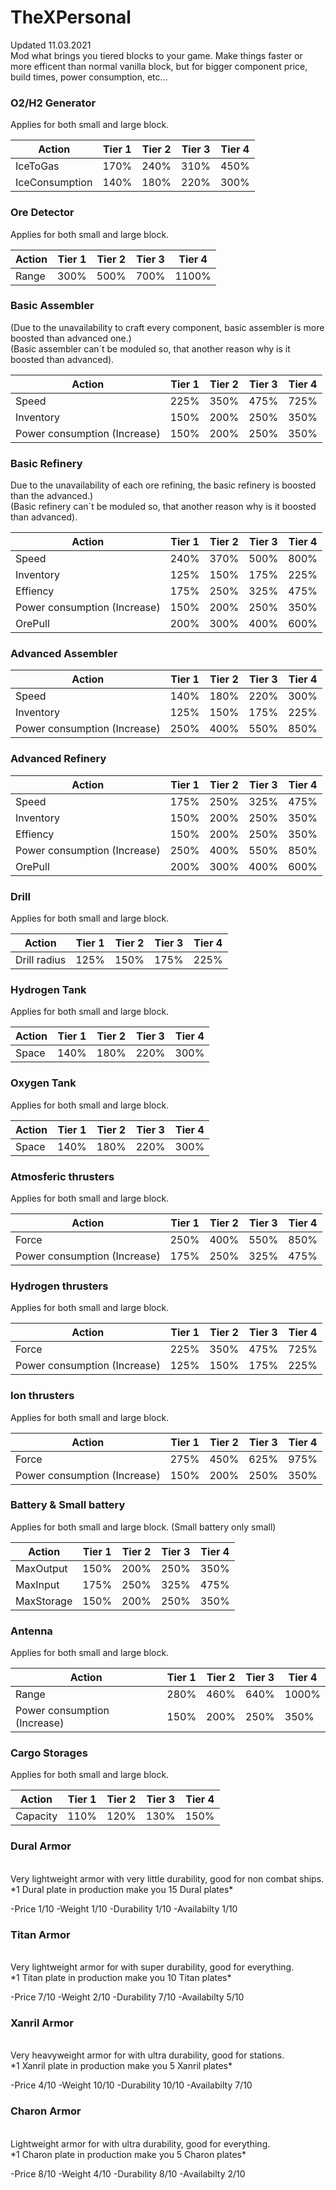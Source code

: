 # TheXPersonal
Updated 11.03.2021
<br> Mod what brings you tiered blocks to your game. Make things faster or more efficent than normal vanilla block, but for bigger component price, build times, power consumption, etc...

<h3> O2/H2 Generator </h3>
Applies for both small and large block.

Action | Tier 1 | Tier 2 | Tier 3 | Tier 4
------------ | ------------- | ------------- | ------------- | -------------
IceToGas | 170% | 240% | 310% | 450%
IceConsumption | 140% | 180% | 220% | 300%


<h3> Ore Detector  </h3>
Applies for both small and large block.

Action | Tier 1 | Tier 2 | Tier 3 | Tier 4
------------ | ------------- | ------------- | ------------- | -------------
Range | 300% | 500% | 700% | 1100%

<h3> Basic Assembler  </h3>
(Due to the unavailability to craft every component, basic assembler is more boosted than advanced one.)
<br> (Basic assembler can´t be moduled so, that another reason why is it boosted than advanced).

Action | Tier 1 | Tier 2 | Tier 3 | Tier 4
------------ | ------------- | ------------- | ------------- | -------------
Speed | 225% | 350% | 475% | 725%
Inventory | 150% | 200% | 250% | 350%
Power consumption (Increase) | 150% | 200% | 250% | 350%

<h3> Basic Refinery  </h3>
Due to the unavailability of each ore refining, the basic refinery is boosted than the advanced.)
<br> (Basic refinery can´t be moduled so, that another reason why is it boosted than advanced).

Action | Tier 1 | Tier 2 | Tier 3 | Tier 4
------------ | ------------- | ------------- | ------------- | -------------
Speed | 240% | 370% | 500% | 800%
Inventory | 125% | 150% | 175% | 225%
Effiency | 175% | 250% | 325% | 475%
Power consumption (Increase) | 150% | 200% | 250% | 350%
OrePull | 200% | 300% | 400% | 600%

<h3> Advanced Assembler  </h3>

Action | Tier 1 | Tier 2 | Tier 3 | Tier 4
------------ | ------------- | ------------- | ------------- | -------------
Speed | 140% | 180% | 220% | 300%
Inventory | 125% | 150% | 175% | 225%
Power consumption (Increase) | 250% | 400% | 550% | 850%

<h3> Advanced Refinery  </h3>

Action | Tier 1 | Tier 2 | Tier 3 | Tier 4
------------ | ------------- | ------------- | ------------- | -------------
Speed | 175% | 250% | 325% | 475%
Inventory | 150% | 200% | 250% | 350%
Effiency | 150% | 200% | 250% | 350%
Power consumption (Increase) | 250% | 400% | 550% | 850%
OrePull | 200% | 300% | 400% | 600%

<h3> Drill  </h3>
Applies for both small and large block.

Action | Tier 1 | Tier 2 | Tier 3 | Tier 4
------------ | ------------- | ------------- | ------------- | -------------
Drill radius | 125% | 150% | 175% | 225%

<h3> Hydrogen Tank  </h3>
Applies for both small and large block.

Action | Tier 1 | Tier 2 | Tier 3 | Tier 4
------------ | ------------- | ------------- | ------------- | -------------
Space | 140% | 180% | 220% | 300%

<h3> Oxygen Tank  </h3>
Applies for both small and large block.

Action | Tier 1 | Tier 2 | Tier 3 | Tier 4
------------ | ------------- | ------------- | ------------- | -------------
Space | 140% | 180% | 220% | 300%


<h3> Atmosferic thrusters  </h3>
Applies for both small and large block.

Action | Tier 1 | Tier 2 | Tier 3 | Tier 4
------------ | ------------- | ------------- | ------------- | -------------
Force | 250% | 400% | 550% | 850%
Power consumption (Increase) | 175% | 250% | 325% | 475%

<h3> Hydrogen thrusters  </h3>
Applies for both small and large block.

Action | Tier 1 | Tier 2 | Tier 3 | Tier 4
------------ | ------------- | ------------- | ------------- | -------------
Force | 225% | 350% | 475% | 725%
Power consumption (Increase) | 125% | 150% | 175% | 225%

<h3> Ion thrusters  </h3>
Applies for both small and large block.

Action | Tier 1 | Tier 2 | Tier 3 | Tier 4
------------ | ------------- | ------------- | ------------- | -------------
Force | 275% | 450% | 625% | 975%
Power consumption (Increase) | 150% | 200% | 250% | 350%

<h3> Battery & Small battery</h3>
Applies for both small and large block. (Small battery only small)

Action | Tier 1 | Tier 2 | Tier 3 | Tier 4
------------ | ------------- | ------------- | ------------- | -------------
MaxOutput | 150% | 200% | 250% | 350%
MaxInput | 175% | 250% | 325% | 475%
MaxStorage | 150% | 200% | 250% | 350%


<h3> Antenna</h3>
Applies for both small and large block.

Action | Tier 1 | Tier 2 | Tier 3 | Tier 4
------------ | ------------- | ------------- | ------------- | -------------
Range | 280% | 460% | 640% | 1000%
Power consumption (Increase) | 150% | 200% | 250% | 350%

<h3> Cargo Storages </h3>
Applies for both small and large block.

Action | Tier 1 | Tier 2 | Tier 3 | Tier 4
------------ | ------------- | ------------- | ------------- | -------------
Capacity | 110% | 120% | 130% | 150%




<h3> Dural Armor </h3>
<br> Very lightweight armor with very little durability, good for non combat ships.
<br> *1 Dural plate in production make you 15 Dural plates*

-Price 1/10
-Weight 1/10
-Durability 1/10
-Availabilty 1/10

<h3> Titan Armor </h3>
<br> Very lightweight armor for with super durability, good for everything.
<br> *1 Titan plate in production make you 10 Titan plates*

-Price 7/10
-Weight 2/10
-Durability 7/10
-Availabilty 5/10

<h3> Xanril Armor </h3>
<br> Very heavyweight armor for with ultra durability, good for stations.
<br> *1 Xanril plate in production make you 5 Xanril plates*

-Price 4/10
-Weight 10/10
-Durability 10/10
-Availabilty 7/10

<h3> Charon Armor </h3>
<br> Lightweight armor for with ultra durability, good for everything.
<br> *1 Charon plate in production make you 5 Charon plates*

-Price 8/10
-Weight 4/10
-Durability 8/10
-Availabilty 2/10

